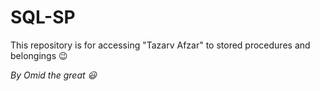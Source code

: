 # SQL-SP

This repository is for accessing "Tazarv Afzar" to stored procedures and belongings :wink:


<i> By Omid the great 😃 </i>
